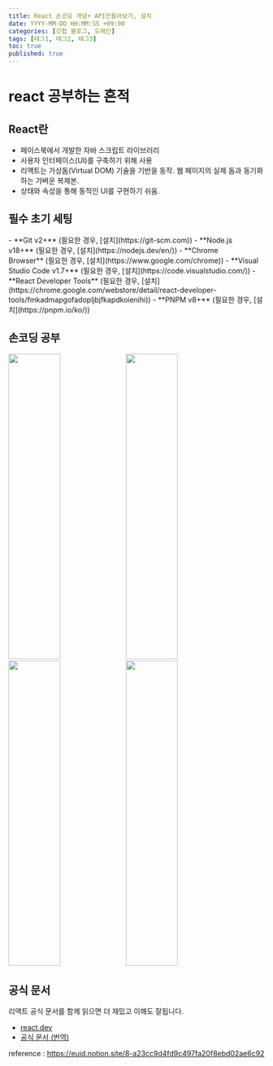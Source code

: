```yaml
---
title: React 손코딩 개념+ API만들어보기, 설치
date: YYYY-MM-DD HH:MM:SS +09:00
categories: [깃헙 블로그, 도메인]
tags: [태그1, 태그2, 태그3]
toc: true
published: true
---
```


<h1> react 공부하는 흔적</h1>
<h2> React란</h2>
<ul>
  <li>페이스북에서 개발한 자바 스크립트 라이브러리</li>
  <li>사용자 인터페이스(UI)를 구축하기 위해 사용</li>
  <li>리액트는 가상돔(Virtual DOM) 기술을 기반을 동작. 웹 페이지의 실제 돔과 동기화 하는 가벼운 복제본.</li>
  <li> 상태와 속성을 통해 동적인 UI를 구현하기 쉬움. </li>
</ul>
<h2>필수 초기 세팅</h2>
-  **Git v2+** (필요한 경우, [설치](https://git-scm.com))
-  **Node.js v18+** (필요한 경우, [설치](https://nodejs.dev/en/))
-  **Chrome Browser** (필요한 경우, [설치](https://www.google.com/chrome))
-  **Visual Studio Code v1.7+** (필요한 경우, [설치](https://code.visualstudio.com/))
-  **React Developer Tools** (필요한 경우, [설치](https://chrome.google.com/webstore/detail/react-developer-tools/fmkadmapgofadopljbjfkapdkoienihi))
-  **PNPM v8+** (필요한 경우, [설치](https://pnpm.io/ko/))

<h2> 손코딩 공부 </h2>
<img src="https://github.com/taewook-test/vanilla-test-1/assets/147236247/5d7bda7a-e461-4e48-888a-a75a90ee51e0"  width="45%" height="600"/>

<img src="https://github.com/taewook-test/vanilla-test-1/assets/147236247/83d22839-a37b-4608-8831-5e6797042297"  width="45%" height="600"/>

<img src="https://github.com/taewook-test/vanilla-test-1/assets/147236247/a5834601-4385-4ece-9252-ab5195fb3e2f"  width="45%" height="600"/>

<img src="https://github.com/taewook-test/vanilla-test-1/assets/147236247/cc0ab60d-a035-466f-8131-4e19a22348b7"  width="45%" height="600"/>

<h2> 공식 문서 </h2>

리액트 공식 문서를 함께 읽으면 더 재밌고 이해도 잘됩니다.

- [react.dev](http://react.dev)
- [공식 문서 (번역)](https://www.notion.so/08d12ecc4fb3433e9120755b61ddbe8f?pvs=21)

reference : https://euid.notion.site/8-a23cc9d4fd9c497fa20f8ebd02ae6c92
